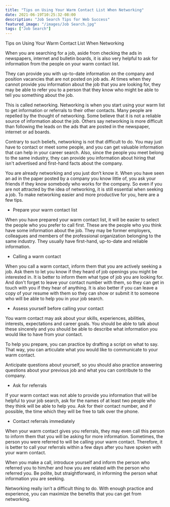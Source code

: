 ```yaml
---
title: "Tips on Using Your Warm Contact List When Networking"
date: 2021-06-19T10:25:32-08:00
description: "Job Search Tips for Web Success"
featured_image: "/images/Job Search.jpg"
tags: ["Job Search"]
---
```


Tips on Using Your Warm Contact List When Networking

When you are searching for a job, aside from checking the ads in newspapers, internet and bulletin boards, it is also very helpful to ask for information from the people on your warm contact list.

They can provide you with up-to-date information on the company and position vacancies that are not posted on job ads.  At times when they cannot provide you information about the job that you are looking for, they may be able to refer you to a person that they know who might be able to tell you something about the job.

This is called networking.  Networking is when you start using your warm list to get information or referrals to their other contacts.  Many people are repelled by the thought of networking.  Some believe that it is not a reliable source of information about the job.  Others say networking is more difficult than following the leads on the ads that are posted in the newspaper, internet or ad boards.

Contrary to such beliefs, networking is not that difficult to do.  You may just have to contact or meet some people, and you can get valuable information that can help in your career search.  Also, since the people you meet belong to the same industry, they can provide you information about hiring that isn't advertised and first-hand facts about the company.  

You are already networking and you just don’t know it.  When you have seen an ad in the paper posted by a company you know little of, you ask your friends if they know somebody who works for the company.  So even if you are not attracted by the idea of networking, it is still essential when seeking a job.  To make networking easier and more productive for you, here are a few tips.

* Prepare your warm contact list

When you have prepared your warm contact list, it will be easier to select the people who you prefer to call first.  These are the people who you think have some information about the job.  They may be former employers, colleagues and members of the professional organization belonging to the same industry.  They usually have first-hand, up-to-date and reliable information.

* Calling a warm contact

When you call a warm contact, inform them that you are actively seeking a job.  Ask them to let you know if they heard of job openings you might be interested in.  It is better to inform them what type of job you are looking for.  And don't forget to leave your contact number with them, so they can get in touch with you if they hear of anything.  It is also better if you can leave a copy of your resume with them so they can show or submit it to someone who will be able to help you in your job search.

* Assess yourself before calling your contact

You warm contact may ask about your skills, experiences, abilities, interests, expectations and career goals.  You should be able to talk about these sincerely and you should be able to describe what information you would like to have from your contact.

To help you prepare, you can practice by drafting a script on what to say.  That way, you can articulate what you would like to communicate to your warm contact.

Anticipate questions about yourself, so you should also practice answering questions about your previous job and what you can contribute to the company.

* Ask for referrals

If your warm contact was not able to provide you information that will be helpful to your job search, ask for the names of at least two people who they think will be able to help you.  Ask for their contact number, and if possible, the time which they will be free to talk over the phone.

* Contact referrals immediately

When your warm contact gives you referrals, they may even call this person to inform them that you will be asking for more information.  Sometimes, the person you were referred to will be calling your warm contact.  Therefore, it is better to call your referrals within a few days after you have spoken with your warm contact.

When you make a call, introduce yourself and inform the person who referred you to him/her and how you are related with the person who referred you.  Be polite, but straightforward, in informing the person what information you are seeking.

Networking really isn’t a difficult thing to do.  With enough practice and experience, you can maximize the benefits that you can get from networking.

